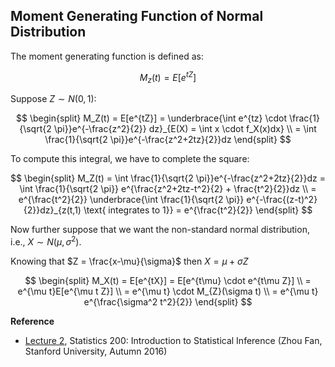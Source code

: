 ## Moment Generating Function of Normal Distribution
The moment generating function is defined as:

$$
M_z(t) = E[e^{tZ}]
$$

Suppose $Z \sim N(0,1):$

$$
\begin{split}
M_Z(t) = E[e^{tZ}] = \underbrace{\int e^{tz} \cdot \frac{1}{\sqrt{2 \pi}}e^{-\frac{z^2}{2}} dz}_{E(X) = \int x \cdot f_X(x)dx} \\
= \int \frac{1}{\sqrt{2 \pi}}e^{-\frac{z^2+2tz}{2}}dz
\end{split}
$$

To compute this integral, we have to complete the square:

$$
\begin{split}
M_Z(t) = \int \frac{1}{\sqrt{2 \pi}}e^{-\frac{z^2+2tz}{2}}dz = \int \frac{1}{\sqrt{2 \pi}} e^{\frac{z^2+2tz-t^2}{2} + \frac{t^2}{2}}dz \\
= e^{\frac{t^2}{2}} \underbrace{\int \frac{1}{\sqrt{2 \pi}} e^{-\frac{(z-t)^2}{2}}dz}_{z(t,1) \text{ integrates to 1}} = e^{\frac{t^2}{2}}
\end{split}
$$

Now further suppose that we want the non-standard normal distribution, i.e., $X \sim N(\mu, \sigma^2)$.

Knowing that $Z = \frac{x-\mu}{\sigma}$ then $X = \mu + \sigma Z$

$$
\begin{split}
M_X(t) = E[e^{tX}] = E[e^{t\mu} \cdot e^{t\mu Z}] \\
= e^{\mu t}E[e^{\mu t Z}] \\
= e^{\mu t} \cdot M_{Z}(\sigma t) \\
= e^{\mu t} e^{\frac{\sigma^2 t^2}{2}}
\end{split}
$$


**Reference**
- [Lecture 2](https://web.stanford.edu/class/archive/stats/stats200/stats200.1172/Lecture02.pdf), Statistics 200: Introduction to Statistical Inference (Zhou Fan, Stanford University, Autumn 2016)

